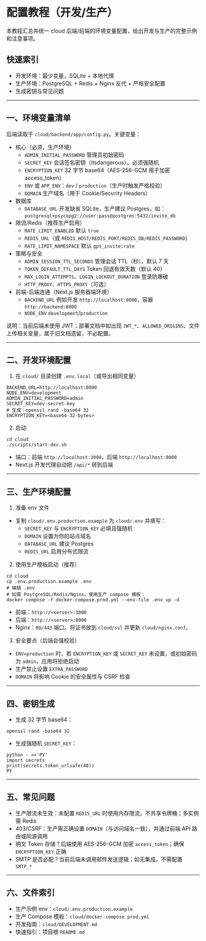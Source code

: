 # 配置教程（开发/生产）

本教程汇总并统一 cloud 后端/前端的环境变量配置，给出开发与生产的完整示例和注意事项。

## 快速索引
- 开发环境：最少变量，SQLite + 本地代理
- 生产环境：PostgreSQL + Redis + Nginx 反代 + 严格安全配置
- 生成密钥与常见问题

---

## 一、环境变量清单

后端读取于 `cloud/backend/app/config.py`。关键变量：

- 核心（必须，生产环境）
  - `ADMIN_INITIAL_PASSWORD` 管理员初始密码
  - `SECRET_KEY` 会话签名密钥（itsdangerous）。必须强随机
  - `ENCRYPTION_KEY` 32 字节 base64（AES-256-GCM 用于加密 access_token）
  - `ENV` 或 `APP_ENV`：`dev` / `production`（生产时触发严格校验）
  - `DOMAIN` 生产域名（用于 Cookie/Security Headers）
- 数据库
  - `DATABASE_URL` 开发缺省 SQLite，生产建议 Postgres，如：`postgresql+psycopg2://user:pass@postgres:5432/invite_db`
- 限流/Redis（推荐生产启用）
  - `RATE_LIMIT_ENABLED` 默认 `true`
  - `REDIS_URL`（或 `REDIS_HOST/REDIS_PORT/REDIS_DB/REDIS_PASSWORD`）
  - `RATE_LIMIT_NAMESPACE` 默认 `gpt_invite:rate`
- 策略与安全
  - `ADMIN_SESSION_TTL_SECONDS` 管理会话 TTL（秒），默认 7 天
  - `TOKEN_DEFAULT_TTL_DAYS` Token 回退有效天数（默认 40）
  - `MAX_LOGIN_ATTEMPTS`、`LOGIN_LOCKOUT_DURATION` 登录防爆破
  - `HTTP_PROXY`、`HTTPS_PROXY`（可选）
- 前端-后端连通（Next.js 服务器端环境）
  - `BACKEND_URL` 例如开发 `http://localhost:8000`，容器 `http://backend:8000`
  - `NODE_ENV` `development`/`production`

说明：当前后端未使用 JWT；部署文档中如出现 `JWT_*`、`ALLOWED_ORIGINS`、文件上传相关变量，属于旧文档遗留，不必配置。

---

## 二、开发环境配置

1) 在 `cloud/` 目录创建 `.env.local`（或导出相同变量）

```
BACKEND_URL=http://localhost:8000
NODE_ENV=development
ADMIN_INITIAL_PASSWORD=admin
SECRET_KEY=dev-secret-key
# 生成：openssl rand -base64 32
ENCRYPTION_KEY=<base64-32-bytes>
```

2) 启动

```
cd cloud
./scripts/start-dev.sh
```

- 端口：前端 `http://localhost:3000`，后端 `http://localhost:8000`
- Next.js 开发代理自动把 `/api/*` 转到后端

---

## 三、生产环境配置

1) 准备 env 文件

- 复制 `cloud/.env.production.example` 为 `cloud/.env` 并填写：
  - `SECRET_KEY` 与 `ENCRYPTION_KEY` 必填且强随机
  - `DOMAIN` 设置为你的站点域名
  - `DATABASE_URL` 建议 Postgres
  - `REDIS_URL` 启用分布式限流

2) 使用生产模板启动（推荐）

```
cd cloud
cp .env.production.example .env
# 编辑 .env
# 如需 PostgreSQL/Redis/Nginx，使用生产 compose 模板：
docker compose -f docker-compose.prod.yml --env-file .env up -d
```

- 前端：`http://<server>:3000`
- 后端：`http://<server>:8000`
- Nginx：`80/443` 端口。将证书放到 `cloud/ssl` 并更新 `cloud/nginx.conf`。

3) 安全要点（后端会强校验）
- `ENV=production` 时，若 `ENCRYPTION_KEY` 或 `SECRET_KEY` 未设置，或初始密码为 `admin`，应用将拒绝启动
- 生产禁止设置 `EXTRA_PASSWORD`
- `DOMAIN` 将影响 Cookie 的安全属性与 CSRF 检查

---

## 四、密钥生成

- 生成 32 字节 base64：
```
openssl rand -base64 32
```
- 生成强随机 `SECRET_KEY`：
```
python - <<'PY'
import secrets
print(secrets.token_urlsafe(48))
PY
```

---

## 五、常见问题

- 生产限流未生效：未配置 `REDIS_URL` 时使用内存限流，不共享令牌桶；多实例需 Redis
- 403/CSRF：生产需正确设置 `DOMAIN`（与访问域名一致），并通过前端 API 路由或同源调用
- 明文 Token 存储？后端使用 AES-256-GCM 加密 `access_token`；确保 `ENCRYPTION_KEY` 正确
- SMTP 是否必配？当前后端未调用邮件发送逻辑；如无集成，不需配置 `SMTP_*`

---

## 六、文件索引
- 生产示例 env：`cloud/.env.production.example`
- 生产 Compose 模板：`cloud/docker-compose.prod.yml`
- 开发指南：`cloud/DEVELOPMENT.md`
- 快速指引：项目根 `README.md`

